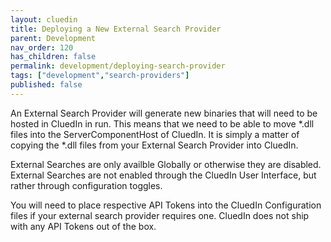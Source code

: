 ```yaml
---
layout: cluedin
title: Deploying a New External Search Provider
parent: Development
nav_order: 120
has_children: false
permalink: development/deploying-search-provider
tags: ["development","search-providers"]
published: false
---
```


An External Search Provider will generate new binaries that will need to be hosted in CluedIn in run. This means that we need to be able to move *.dll files into the ServerComponentHost of CluedIn. It is simply a matter of copying the *.dll files from your External Search Provider into CluedIn. 

External Searches are only availble Globally or otherwise they are disabled. External Searches are not enabled through the CluedIn User Interface, but rather through configuration toggles. 

You will need to place respective API Tokens into the CluedIn Configuration files if your external search provider requires one. CluedIn does not ship with any API Tokens out of the box.